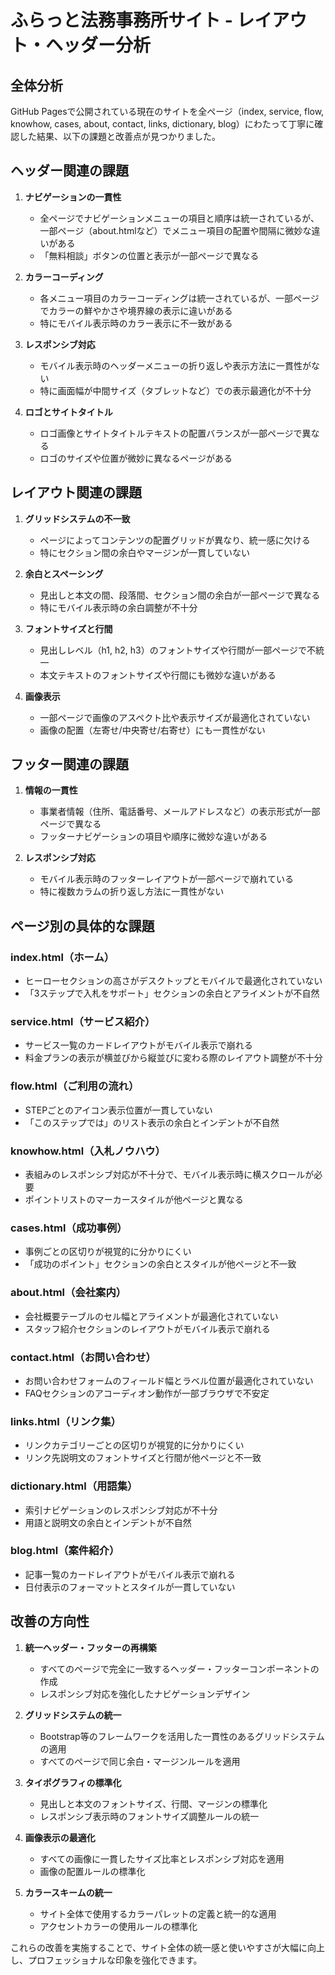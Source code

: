 # ふらっと法務事務所サイト - レイアウト・ヘッダー分析

## 全体分析

GitHub Pagesで公開されている現在のサイトを全ページ（index, service, flow, knowhow, cases, about, contact, links, dictionary, blog）にわたって丁寧に確認した結果、以下の課題と改善点が見つかりました。

## ヘッダー関連の課題

1. **ナビゲーションの一貫性**
   - 全ページでナビゲーションメニューの項目と順序は統一されているが、一部ページ（about.htmlなど）でメニュー項目の配置や間隔に微妙な違いがある
   - 「無料相談」ボタンの位置と表示が一部ページで異なる

2. **カラーコーディング**
   - 各メニュー項目のカラーコーディングは統一されているが、一部ページでカラーの鮮やかさや境界線の表示に違いがある
   - 特にモバイル表示時のカラー表示に不一致がある

3. **レスポンシブ対応**
   - モバイル表示時のヘッダーメニューの折り返しや表示方法に一貫性がない
   - 特に画面幅が中間サイズ（タブレットなど）での表示最適化が不十分

4. **ロゴとサイトタイトル**
   - ロゴ画像とサイトタイトルテキストの配置バランスが一部ページで異なる
   - ロゴのサイズや位置が微妙に異なるページがある

## レイアウト関連の課題

1. **グリッドシステムの不一致**
   - ページによってコンテンツの配置グリッドが異なり、統一感に欠ける
   - 特にセクション間の余白やマージンが一貫していない

2. **余白とスペーシング**
   - 見出しと本文の間、段落間、セクション間の余白が一部ページで異なる
   - 特にモバイル表示時の余白調整が不十分

3. **フォントサイズと行間**
   - 見出しレベル（h1, h2, h3）のフォントサイズや行間が一部ページで不統一
   - 本文テキストのフォントサイズや行間にも微妙な違いがある

4. **画像表示**
   - 一部ページで画像のアスペクト比や表示サイズが最適化されていない
   - 画像の配置（左寄せ/中央寄せ/右寄せ）にも一貫性がない

## フッター関連の課題

1. **情報の一貫性**
   - 事業者情報（住所、電話番号、メールアドレスなど）の表示形式が一部ページで異なる
   - フッターナビゲーションの項目や順序に微妙な違いがある

2. **レスポンシブ対応**
   - モバイル表示時のフッターレイアウトが一部ページで崩れている
   - 特に複数カラムの折り返し方法に一貫性がない

## ページ別の具体的な課題

### index.html（ホーム）
- ヒーローセクションの高さがデスクトップとモバイルで最適化されていない
- 「3ステップで入札をサポート」セクションの余白とアライメントが不自然

### service.html（サービス紹介）
- サービス一覧のカードレイアウトがモバイル表示で崩れる
- 料金プランの表示が横並びから縦並びに変わる際のレイアウト調整が不十分

### flow.html（ご利用の流れ）
- STEPごとのアイコン表示位置が一貫していない
- 「このステップでは」のリスト表示の余白とインデントが不自然

### knowhow.html（入札ノウハウ）
- 表組みのレスポンシブ対応が不十分で、モバイル表示時に横スクロールが必要
- ポイントリストのマーカースタイルが他ページと異なる

### cases.html（成功事例）
- 事例ごとの区切りが視覚的に分かりにくい
- 「成功のポイント」セクションの余白とスタイルが他ページと不一致

### about.html（会社案内）
- 会社概要テーブルのセル幅とアライメントが最適化されていない
- スタッフ紹介セクションのレイアウトがモバイル表示で崩れる

### contact.html（お問い合わせ）
- お問い合わせフォームのフィールド幅とラベル位置が最適化されていない
- FAQセクションのアコーディオン動作が一部ブラウザで不安定

### links.html（リンク集）
- リンクカテゴリーごとの区切りが視覚的に分かりにくい
- リンク先説明文のフォントサイズと行間が他ページと不一致

### dictionary.html（用語集）
- 索引ナビゲーションのレスポンシブ対応が不十分
- 用語と説明文の余白とインデントが不自然

### blog.html（案件紹介）
- 記事一覧のカードレイアウトがモバイル表示で崩れる
- 日付表示のフォーマットとスタイルが一貫していない

## 改善の方向性

1. **統一ヘッダー・フッターの再構築**
   - すべてのページで完全に一致するヘッダー・フッターコンポーネントの作成
   - レスポンシブ対応を強化したナビゲーションデザイン

2. **グリッドシステムの統一**
   - Bootstrap等のフレームワークを活用した一貫性のあるグリッドシステムの適用
   - すべてのページで同じ余白・マージンルールを適用

3. **タイポグラフィの標準化**
   - 見出しと本文のフォントサイズ、行間、マージンの標準化
   - レスポンシブ表示時のフォントサイズ調整ルールの統一

4. **画像表示の最適化**
   - すべての画像に一貫したサイズ比率とレスポンシブ対応を適用
   - 画像の配置ルールの標準化

5. **カラースキームの統一**
   - サイト全体で使用するカラーパレットの定義と統一的な適用
   - アクセントカラーの使用ルールの標準化

これらの改善を実施することで、サイト全体の統一感と使いやすさが大幅に向上し、プロフェッショナルな印象を強化できます。
